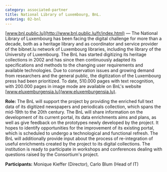 ```yaml
---
category: associated-partner
title: National Library of Luxembourg, BnL.
ordering: 02-bnl
---
```


[www.bnl.public.lu](http://www.bnl.public.lu/fr/index.html) &mdash;  The National Library of Luxembourg has been facing the digital challenge for more than a decade,  both as a heritage library and as coordinator and service provider of the bibnet.lu network of  Luxembourg libraries, including the library of the University of Luxembourg. The BnL has started  digitizing its heritage collections in 2002 and has since then continuously adapted its specifications
 and methods to the changing user requirements and available technologies.  Due to conservation issues and growing demand from researchers and the general public, the  digitization of the Luxembourg press had been prioritized. To date, 510.000 pages with text  recognition, with 200.000 pages in image mode are available on BnL's website [www.eluxemburgensia.lu](www.eluxemburgensia.lu).


**Role:** The BnL will support the project by providing the enriched full text data of its digitized newspapers and periodicals collection, which spans the mid-19th to the 20th century. The BnL will share information on the development of its current portal,  its data enrichments aims and plans, as well as give feedback on the prototypes newly developed by the project. It hopes to identify opportunities for the improvement of its  existing portal, which is scheduled to undergo a technological and functional refresh. The BnL will additionally provide input about the process of re-integration of useful enrichments created by the project to its digital collections. The institution is ready to participate in workshops and conferences dealing with questions raised by the
Consortium's project.

**Participants:** Monique Kieffer (Director), Carlo Blum (Head of IT)
